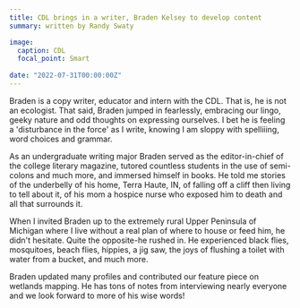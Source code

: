 ```yaml
---
title: CDL brings in a writer, Braden Kelsey to develop content
summary: written by Randy Swaty

image:
  caption: CDL
  focal_point: Smart
  
date: "2022-07-31T00:00:00Z"
---
```


Braden is a copy writer, educator and intern with the CDL.  That is, he is not an ecologist.  That said, Braden jumped in fearlessly, embracing our lingo, geeky nature and odd thoughts on expressing ourselves.  I bet he is feeling a 'disturbance in the force' as I write, knowing I am sloppy with spelliiing, word choices and grammar.

As an undergraduate writing major Braden served as the editor-in-chief of the college literary magazine, tutored countless students in the use of semi-colons and much more, and immersed himself in books.  He told me stories of the underbelly of his home, Terra Haute, IN, of falling off a cliff then living to tell about it, of his mom a hospice nurse who exposed him to death and all that surrounds it.  

When I invited Braden up to the extremely rural Upper Peninsula of Michigan where I live without a real plan of where to house or feed him, he didn't hesitate.  Quite the opposite-he rushed in.  He experienced black flies, mosquitoes, beach flies, hippies, a jig saw, the joys of flushing a toilet with water from a bucket, and much more.  

Braden updated many profiles and contributed our feature piece on wetlands mapping.  He has tons of notes from interviewing nearly everyone and we look forward to more of his wise words!